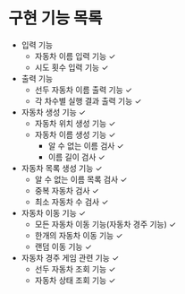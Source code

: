# 구현 기능 목록

- 입력 기능
    - 자동차 이름 입력 기능 ✓
    - 시도 횟수 입력 기능 ✓
- 출력 기능
    - 선두 자동차 이름 출력 기능 ✓
    - 각 차수별 실행 결과 출력 기능 ✓
- 자동차 생성 기능 ✓
    - 자동차 위치 생성 기능 ✓
    - 자동차 이름 생성 기능 ✓
        - 알 수 없는 이름 검사 ✓
        - 이름 길이 검사 ✓
- 자동차 목록 생성 기능 ✓
    - 알 수 없는 이름 목록 검사 ✓
    - 중복 자동차 검사 ✓
    - 최소 자동차 수 검사 ✓
- 자동차 이동 기능 ✓
    - 모든 자동차 이동 기능(자동차 경주 기능) ✓
    - 한개의 자동차 이동 기능 ✓
    - 랜덤 이동 기능 ✓
- 자동차 경주 게임 관련 기능 ✓
    - 선두 자동차 조회 기능 ✓
    - 자동차 상태 조회 기능 ✓
